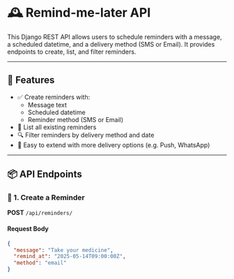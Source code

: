 # 🕰️ Remind-me-later API

This Django REST API allows users to schedule reminders with a message, a scheduled datetime, and a delivery method (SMS or Email). It provides endpoints to create, list, and filter reminders.

---

## 🚀 Features

- ✅ Create reminders with:
  - Message text
  - Scheduled datetime
  - Reminder method (SMS or Email)
- 📄 List all existing reminders
- 🔍 Filter reminders by delivery method and date
- 🔧 Easy to extend with more delivery options (e.g. Push, WhatsApp)

---

## 📦 API Endpoints

### 🔸 1. Create a Reminder

**POST** `/api/reminders/`

#### Request Body

```json
{
  "message": "Take your medicine",
  "remind_at": "2025-05-14T09:00:00Z",
  "method": "email"
}
```



